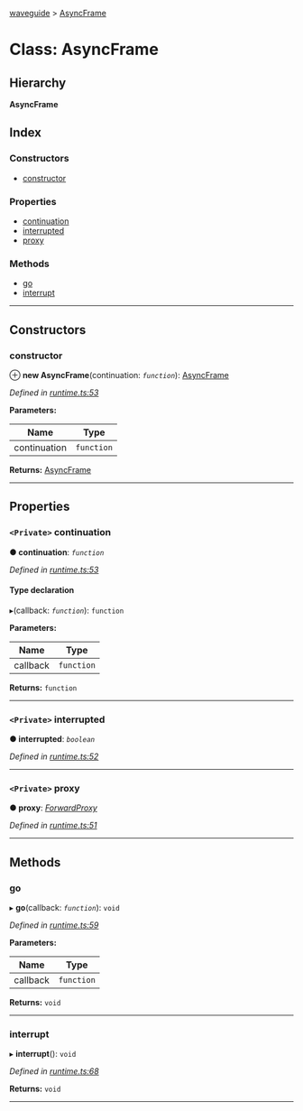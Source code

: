 [waveguide](../README.md) > [AsyncFrame](../classes/asyncframe.md)

# Class: AsyncFrame

## Hierarchy

**AsyncFrame**

## Index

### Constructors

* [constructor](asyncframe.md#constructor)

### Properties

* [continuation](asyncframe.md#continuation)
* [interrupted](asyncframe.md#interrupted)
* [proxy](asyncframe.md#proxy)

### Methods

* [go](asyncframe.md#go)
* [interrupt](asyncframe.md#interrupt)

---

## Constructors

<a id="constructor"></a>

###  constructor

⊕ **new AsyncFrame**(continuation: *`function`*): [AsyncFrame](asyncframe.md)

*Defined in [runtime.ts:53](https://github.com/rzeigler/waveguide/blob/c6446d5/packages/waveguide/src/runtime.ts#L53)*

**Parameters:**

| Name | Type |
| ------ | ------ |
| continuation | `function` |

**Returns:** [AsyncFrame](asyncframe.md)

___

## Properties

<a id="continuation"></a>

### `<Private>` continuation

**● continuation**: *`function`*

*Defined in [runtime.ts:53](https://github.com/rzeigler/waveguide/blob/c6446d5/packages/waveguide/src/runtime.ts#L53)*

#### Type declaration
▸(callback: *`function`*): `function`

**Parameters:**

| Name | Type |
| ------ | ------ |
| callback | `function` |

**Returns:** `function`

___
<a id="interrupted"></a>

### `<Private>` interrupted

**● interrupted**: *`boolean`*

*Defined in [runtime.ts:52](https://github.com/rzeigler/waveguide/blob/c6446d5/packages/waveguide/src/runtime.ts#L52)*

___
<a id="proxy"></a>

### `<Private>` proxy

**● proxy**: *[ForwardProxy](forwardproxy.md)*

*Defined in [runtime.ts:51](https://github.com/rzeigler/waveguide/blob/c6446d5/packages/waveguide/src/runtime.ts#L51)*

___

## Methods

<a id="go"></a>

###  go

▸ **go**(callback: *`function`*): `void`

*Defined in [runtime.ts:59](https://github.com/rzeigler/waveguide/blob/c6446d5/packages/waveguide/src/runtime.ts#L59)*

**Parameters:**

| Name | Type |
| ------ | ------ |
| callback | `function` |

**Returns:** `void`

___
<a id="interrupt"></a>

###  interrupt

▸ **interrupt**(): `void`

*Defined in [runtime.ts:68](https://github.com/rzeigler/waveguide/blob/c6446d5/packages/waveguide/src/runtime.ts#L68)*

**Returns:** `void`

___

